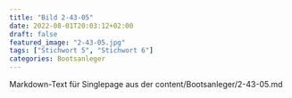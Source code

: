 ```yaml
---
title: "Bild 2-43-05"
date: 2022-08-01T20:03:12+02:00
draft: false
featured_image: "2-43-05.jpg"
tags: ["Stichwort 5", "Stichwort 6"]
categories: Bootsanleger
---
```



Markdown-Text für Singlepage aus der content/Bootsanleger/2-43-05.md